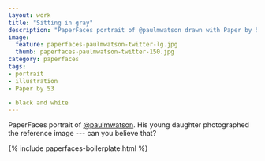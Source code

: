 ```yaml
---
layout: work
title: "Sitting in gray"
description: "PaperFaces portrait of @paulmwatson drawn with Paper by 53 on an iPad."
image: 
  feature: paperfaces-paulmwatson-twitter-lg.jpg
  thumb: paperfaces-paulmwatson-twitter-150.jpg
category: paperfaces
tags: 
- portrait
- illustration
- Paper by 53

- black and white
---
```


PaperFaces portrait of [@paulmwatson](http://twitter.com/paulmwatson). His young daughter photographed the reference image --- can you believe that?

{% include paperfaces-boilerplate.html %}